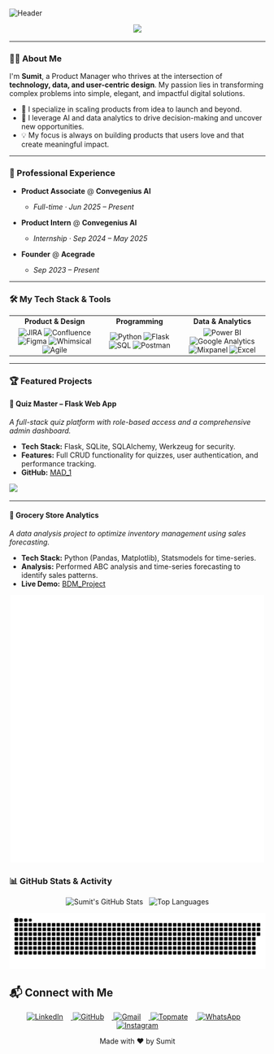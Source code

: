<div id="header" align="right">
  <img src="https://komarev.com/ghpvc/?username=repo-sumit&style=for-the-badge&color=orange" alt=""/>
</div>

![Header](https://capsule-render.vercel.app/api?type=waving&color=gradient&height=250&section=header&text=Hi%20there!%20I'm%20Sumit%20👋&fontSize=35&fontAlign=40&fontColor=ffffff)

<p align="center">
<img src="https://readme-typing-svg.demolab.com?font=Fira+Code&size=22&pause=1000&center=true&vCenter=true&width=650&lines=Product+Manager+%7C+AI+Builder+%7C+Data+Driven;Scaling+Products+%F0%9F%9A%80;Driven+by+Impact+%26+User+Empathy"/>
</p>

---
### 👨‍💻 About Me

I'm **Sumit**, a Product Manager who thrives at the intersection of **technology, data, and user-centric design**. My passion lies in transforming complex problems into simple, elegant, and impactful digital solutions.

- 🚀 I specialize in scaling products from idea to launch and beyond.
- 🧠 I leverage AI and data analytics to drive decision-making and uncover new opportunities.
- 💡 My focus is always on building products that users love and that create meaningful impact.

---

### 🚀 Professional Experience

- **Product Associate** @ **Convegenius AI**
  - *Full-time · Jun 2025 – Present*

- **Product Intern** @ **Convegenius AI**
  - *Internship · Sep 2024 – May 2025*

- **Founder** @ **Acegrade**
  - *Sep 2023 – Present*

---

### 🛠️ My Tech Stack & Tools

<table>
  <tr>
    <td align="center"><strong>Product & Design</strong></td>
    <td align="center"><strong>Programming </strong></td>
    <td align="center"><strong>Data & Analytics</strong></td>
  </tr>
  <tr>
    <td align="center">
      <img src="https://img.shields.io/badge/JIRA-0052CC?logo=jira&logoColor=white" alt="JIRA"/>
      <img src="https://img.shields.io/badge/Confluence-172B4D?logo=confluence&logoColor=white" alt="Confluence"/>
      <img src="https://img.shields.io/badge/Figma-F24E1E?logo=figma&logoColor=white" alt="Figma"/>
      <img src="https://img.shields.io/badge/Whimsical-5A4FCF?logo=whimsical&logoColor=white" alt="Whimsical"/>
      <img src="https://img.shields.io/badge/Agile-009DDC?style=flat&logo=agile&logoColor=white" alt="Agile"/>
    </td>
    <td align="center">
      <img src="https://img.shields.io/badge/Python-3776AB?logo=python&logoColor=white" alt="Python"/>
      <img src="https://img.shields.io/badge/Flask-000000?logo=flask&logoColor=white" alt="Flask"/>
      <img src="https://img.shields.io/badge/SQL-336791?logo=postgresql&logoColor=white" alt="SQL"/>
      <img src="https://img.shields.io/badge/Postman-FF6C37?logo=postman&logoColor=white" alt="Postman"/>
    </td>
    <td align="center">
      <img src="https://img.shields.io/badge/Power%20BI-F2C811?logo=powerbi&logoColor=black" alt="Power BI"/>
      <img src="https://img.shields.io/badge/Google%20Analytics-E37400?logo=googleanalytics&logoColor=white" alt="Google Analytics"/>
      <img src="https://img.shields.io/badge/Mixpanel-6610F2?logo=mixpanel&logoColor=white" alt="Mixpanel"/>
      <img src="https://img.shields.io/badge/-Excel-217346?logo=microsoft-excel&logoColor=white&style=flat" alt="Excel"/>
    </td>
  </tr>
</table>

---

### 🏆 Featured Projects

#### 🎯 Quiz Master – Flask Web App
*A full-stack quiz platform with role-based access and a comprehensive admin dashboard.*
- **Tech Stack:** Flask, SQLite, SQLAlchemy, Werkzeug for security.
- **Features:** Full CRUD functionality for quizzes, user authentication, and performance tracking.
- **GitHub:** [MAD_1](https://github.com/repo-sumit/MAD_1)

<img src="https://user-images.githubusercontent.com/74038190/212284158-e840e285-664b-44d7-b79b-e264b5e54825.gif" width="400">

---

#### 🛒 Grocery Store Analytics
*A data analysis project to optimize inventory management using sales forecasting.*
- **Tech Stack:** Python (Pandas, Matplotlib), Statsmodels for time-series.
- **Analysis:** Performed ABC analysis and time-series forecasting to identify sales patterns.
- **Live Demo:** [BDM_Project](https://repo-sumit.github.io/BDM_Project/)


<p align="center">
 <img width="500" src="metrics.plugin.chess.svg" alt="chess"/>
</p>


### 📊 GitHub Stats & Activity

<p align="center">
  <img src="https://github-readme-stats.vercel.app/api?username=repo-sumit&show_icons=true&theme=radical" alt="Sumit's GitHub Stats"/>
  &nbsp;
  <img src="https://github-readme-stats.vercel.app/api/top-langs/?username=repo-sumit&layout=compact&theme=radical" alt="Top Languages"/>
</p>

<p align="center">
  <img width="1000" src="github-snake.svg" alt="snake"/>
</p>

## 📬 Connect with Me

<p align="center">
  <a href="https://www.linkedin.com/in/in-sumit/" target="_blank">
    <img src="https://skillicons.dev/icons?i=linkedin" height="40" alt="LinkedIn" style="margin-right: 15px; transition: transform 0.2s;" onmouseover="this.style.transform='scale(1.2)'" onmouseout="this.style.transform='scale(1)'" />
  </a>
  <a href="https://github.com/repo-sumit" target="_blank">
    <img src="https://skillicons.dev/icons?i=github" height="40" alt="GitHub" style="margin-right: 15px; transition: transform 0.2s;" onmouseover="this.style.transform='scale(1.2)'" onmouseout="this.style.transform='scale(1)'" />
  </a>
  <a href="mailto:inbox.sumitt@gmail.com?subject=Hi%20Sumit&body=Hi%2C%20Sumit.%20Got%20your%20mail%20id%20from%20GitHub%2C%20can%20we%20connect%20%3F">
    <img src="https://skillicons.dev/icons?i=gmail" height="40" alt="Gmail" style="margin-right: 15px; transition: transform 0.2s;" onmouseover="this.style.transform='scale(1.2)'" onmouseout="this.style.transform='scale(1)'" />
  </a>
  <a href="https://topmate.io/soomit" target="_blank">
    <img src="https://img.shields.io/badge/Topmate-000000?style=for-the-badge&logo=data:image/svg+xml;base64,PHN2ZyB4bWxucz0iaHR0cDovL3d3dy53My5vcmcvMjAwMC9zdmciIHZpZXdCb3g9IjAgMCA1MTIgNTEyIj48cGF0aCBkPSJNNTIuMiAxODkuMkwyMzguMiAxLjJoMTc0LjhsNzYuNyAxNzYuNUwxOTcuMyA1MTJIMjMuM0w1Mi4yIDE4OS4yWk0yNzguOCAzNjkuNmwzOC42LTc0LjJoODcuNUwyOTMuNCA1MTJIMjMyLjlMMjc4LjggMzY5LjZaIiBmaWxsPSIjRkY3NTAwIi8+PC9zdmc+" height="40" alt="Topmate" style="margin-right: 15px; transition: transform 0.2s;" onmouseover="this.style.transform='scale(1.2)'" onmouseout="this.style.transform='scale(1)'" />
  </a>
  <a href="https://wa.me/919546488385?text=Hi%20Sumit%2C%20got%20your%20Contact%20from%20Github.%0AHow're%20you%20%3F" target="_blank">
    <img src="https://img.icons8.com/color/48/000000/whatsapp--v1.png" height="40" alt="WhatsApp" style="margin-right: 15px; transition: transform 0.2s;" onmouseover="this.style.transform='scale(1.2)'" onmouseout="this.style.transform='scale(1)'" />
  </a>
  <a href="https://www.instagram.com/txt.sumit/" target="_blank">
    <img src="https://skillicons.dev/icons?i=instagram" height="40" alt="Instagram" style="transition: transform 0.2s;" onmouseover="this.style.transform='scale(1.2)'" onmouseout="this.style.transform='scale(1)'" />
  </a>
</p>
<p align="center">
Made with ❤️ by Sumit
</p>
